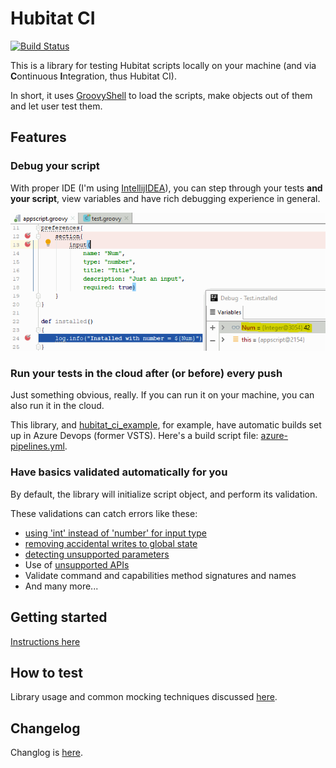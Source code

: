 # Hubitat CI

[![Build Status](https://biocomp.visualstudio.com/HubitatCiRelease/_apis/build/status/hubitat_ci%20build?branchName=master)](https://biocomp.visualstudio.com/HubitatCiRelease/_build/latest?definitionId=10&branchName=master)

This is a library for testing Hubitat scripts locally on your machine (and via **C**ontinuous **I**ntegration, thus Hubitat CI).

In short, it uses [GroovyShell](http://docs.groovy-lang.org/latest/html/api/groovy/lang/GroovyShell.html) to load the scripts, make objects out of them and let user test them.

## Features
### Debug your script
With proper IDE (I'm using [IntellijIDEA](https://www.jetbrains.com/idea/)), you can step through your tests **and your script**, view variables and have rich debugging experience in general.

![Image of debug session](docs/debugging.png)

### Run your tests in the cloud after (or before) every push
Just something obvious, really. 
If you can run it on your machine, you can also run it in the cloud.

This library, and [hubitat_ci_example](https://github.com/biocomp/hubitat_ci_example), for example, 
have automatic builds set up in Azure Devops (former VSTS).
Here's a build script file: [azure-pipelines.yml](azure-pipelines.yml).

### Have basics validated automatically for you
By default, the library will initialize script object, and perform its validation.

These validations can catch errors like these:

- [using 'int' instead of 'number' for input type](https://github.com/bspranger/Hubitat_iComfort/pull/5/commits/ebc2fa7ef38d41412fffe59da969ea97a2235334)
- [removing accidental writes to global state](https://github.com/bspranger/Hubitat_iComfort/pull/4/commits/48283ff2393a6bb9d65e7536be8952f2ffa90a71)
- [detecting unsupported parameters](https://github.com/mihaca/homeremote/pull/1/commits/2191d06101185170afa7eed2ae73a34de4bfdc1a)
- Use of [unsupported APIs](https://docs.smartthings.com/en/latest/getting-started/groovy-for-smartthings.html#restricted-methods)
- Validate command and capabilities method signatures and names
- And many more...

## Getting started
[Instructions here](docs/getting_started.md)

## How to test
Library usage and common mocking techniques discussed [here](docs/how_to_test.md).

## Changelog
Changlog is [here](docs/changelog.md).